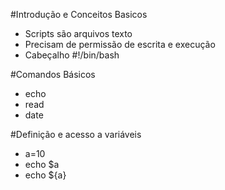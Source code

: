 #Introdução e Conceitos Basicos

   * Scripts são arquivos texto
   * Precisam de permissão de escrita e execução
   * Cabeçalho #!/bin/bash

#Comandos Básicos

   * echo
   * read
   * date

#Definição e acesso a variáveis

   * a=10
   * echo $a
   * echo ${a}

